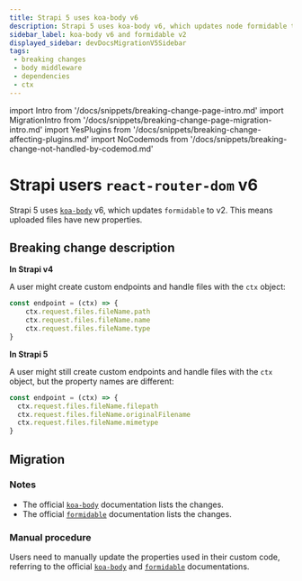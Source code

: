 ```yaml
---
title: Strapi 5 uses koa-body v6
description: Strapi 5 uses koa-body v6, which updates node formidable to v2.
sidebar_label: koa-body v6 and formidable v2
displayed_sidebar: devDocsMigrationV5Sidebar
tags:
 - breaking changes
 - body middleware
 - dependencies
 - ctx
---
```


import Intro from '/docs/snippets/breaking-change-page-intro.md'
import MigrationIntro from '/docs/snippets/breaking-change-page-migration-intro.md'
import YesPlugins from '/docs/snippets/breaking-change-affecting-plugins.md'
import NoCodemods from '/docs/snippets/breaking-change-not-handled-by-codemod.md'

# Strapi users `react-router-dom` v6

Strapi 5 uses [`koa-body`](https://github.com/koajs/koa-body) v6, which updates `formidable` to v2. This means uploaded files have new properties.

 <Intro />

<YesPlugins />
<NoCodemods />

## Breaking change description

<SideBySideContainer>

<SideBySideColumn>

**In Strapi v4**

A user might create custom endpoints and handle files with the `ctx` object:

  ```js
  const endpoint = (ctx) => {
      ctx.request.files.fileName.path
      ctx.request.files.fileName.name
      ctx.request.files.fileName.type
  }
  ```

</SideBySideColumn>

<SideBySideColumn>

**In Strapi 5**

A user might still create custom endpoints and handle files with the `ctx` object, but the property names are different:

  ```js
  const endpoint = (ctx) => {
    ctx.request.files.fileName.filepath
    ctx.request.files.fileName.originalFilename
    ctx.request.files.fileName.mimetype
  }
  ```

</SideBySideColumn>

</SideBySideContainer>

## Migration

<MigrationIntro />

### Notes

- The official [`koa-body`](https://github.com/koajs/koa-body/blob/master/CHANGELOG.md) documentation lists the changes.
- The official [`formidable`](https://github.com/node-formidable/formidable/blob/master/CHANGELOG.md#200) documentation lists the changes.

### Manual procedure

Users need to manually update the properties used in their custom code, referring to the official [`koa-body`](https://github.com/koajs/koa-body) and [`formidable`](https://github.com/node-formidable/formidable) documentations.
